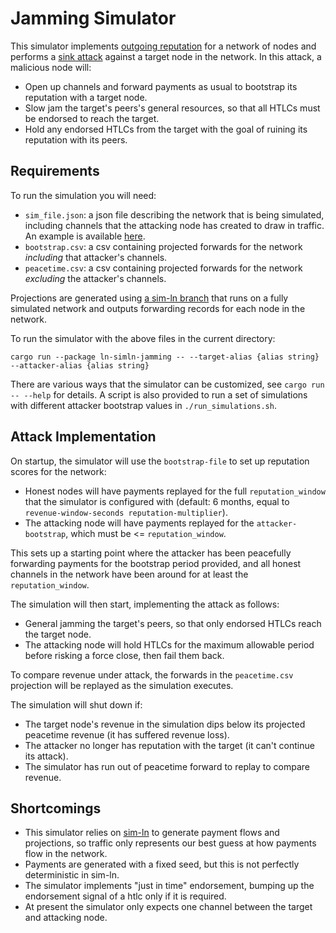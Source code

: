 # Jamming Simulator

This simulator implements [outgoing reputation](https://gist.github.com/carlaKC/6762d88903d1cc27339859816ed80d43)
for a network of nodes and performs a [sink attack](https://delvingbitcoin.org/t/hybrid-jamming-mitigation-results-and-updates/1147#p-3212-manipulation-sink-attack-9)
against a target node in the network. In this attack, a malicious node
will:
- Open up channels and forward payments as usual to bootstrap its
  reputation with a target node.
- Slow jam the target's peers's general resources, so that all HTLCs
  must be endorsed to reach the target.
- Hold any endorsed HTLCs from the target with the goal of ruining its
  reputation with its peers.

## Requirements

To run the simulation you will need:
- `sim_file.json`: a json file describing the network that is being simulated,
  including channels that the attacking node has created to draw in 
  traffic. An example is available [here](https://github.com/carlaKC/attackathon/blob/master/data/ln_51_attacker/simln.json).
- `bootstrap.csv`: a csv containing projected forwards for the network
  *including*  that attacker's channels.
- `peacetime.csv`: a csv containing projected forwards for the network
  *excluding* the attacker's channels.

Projections are generated using [a sim-ln branch](https://github.com/carlaKC/sim-ln/tree/interceptor-latency)
that runs on a fully simulated network and outputs forwarding records
for each node in the network.

To run the simulator with the above files in the current directory:
```
cargo run --package ln-simln-jamming -- --target-alias {alias string} --attacker-alias {alias string}
```

There are various ways that the simulator can be customized, see 
`cargo run -- --help` for details. A script is also provided to run
a set of simulations with different attacker bootstrap values in 
`./run_simulations.sh`.

## Attack Implementation

On startup, the simulator will use the `bootstrap-file` to set up 
reputation scores for the network:
- Honest nodes will have payments replayed for the full `reputation_window`
  that the simulator is configured with (default: 6 months, equal to
  `revenue-window-seconds reputation-multiplier`).
- The attacking node will have payments replayed for the 
  `attacker-bootstrap`, which must be <= `reputation_window`.

This sets up a starting point where the attacker has been peacefully
forwarding payments for the bootstrap period provided, and all honest
channels in the network have been around for at least the 
`reputation_window`.

The simulation will then start, implementing the attack as follows:
- General jamming the target's peers, so that only endorsed HTLCs
  reach the target node.
- The attacking node will hold HTLCs for the maximum allowable period
  before risking a force close, then fail them back.

To compare revenue under attack, the forwards in the `peacetime.csv`
projection will be replayed as the simulation executes.

The simulation will shut down if:
- The target node's revenue in the simulation dips below its projected
  peacetime revenue (it has suffered revenue loss).
- The attacker no longer has reputation with the target (it can't
  continue its attack).
- The simulator has run out of peacetime forward to replay to compare
  revenue.

## Shortcomings

- This simulator relies on [sim-ln](https://github.com/bitcoin-dev-project/sim-ln)
  to generate payment flows and projections, so traffic only represents
  our best guess at how payments flow in the network.
- Payments are generated with a fixed seed, but this is not perfectly
  deterministic in sim-ln.
- The simulator implements "just in time" endorsement, bumping up
  the endorsement signal of a htlc only if it is required.
- At present the simulator only expects one channel between the target
  and attacking node.
